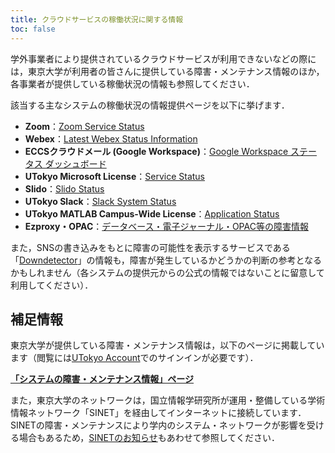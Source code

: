```yaml
---
title: クラウドサービスの稼働状況に関する情報
toc: false
---
```


学外事業者により提供されているクラウドサービスが利用できないなどの際には，東京大学が利用者の皆さんに提供している障害・メンテナンス情報のほか，各事業者が提供している稼働状況の情報も参照してください．

該当する主なシステムの稼働状況の情報提供ページを以下に挙げます．

- **Zoom**：[Zoom Service Status](https://status.zoom.us/)
- **Webex**：[Latest Webex Status Information](https://status.webex.com/)
- **ECCSクラウドメール (Google Workspace)**：[Google Workspace ステータス ダッシュボード](https://www.google.co.jp/appsstatus/dashboard/)
- **UTokyo Microsoft License**：[Service Status](https://portal.office.com/servicestatus)
- **Slido**：[Slido Status](https://status.slido.com/)
- **UTokyo Slack**：[Slack System Status](https://status.slack.com/)
- **UTokyo MATLAB Campus-Wide License**：[Application Status](https://status.mathworks.com/)
- **Ezproxy・OPAC**：[データベース・電子ジャーナル・OPAC等の障害情報](https://www.lib.u-tokyo.ac.jp/ja/library/literacy/user-guide/servicestatus)

また，SNSの書き込みをもとに障害の可能性を表示するサービスである「[Downdetector](https://downdetector.jp/)」の情報も，障害が発生しているかどうかの判断の参考となるかもしれません（各システムの提供元からの公式の情報ではないことに留意して利用してください）．

## 補足情報

東京大学が提供している障害・メンテナンス情報は，以下のページに掲載しています（閲覧には[UTokyo Account](/utokyo_account/)でのサインインが必要です）．

<b class="box--important center">[「システムの障害・メンテナンス情報」ページ](https://univtokyo.sharepoint.com/sites/utokyoaccount/SitePages/service-status.aspx)</b>

また，東京大学のネットワークは，国立情報学研究所が運用・整備している学術情報ネットワーク「SINET」を経由してインターネットに接続しています．SINETの障害・メンテナンスにより学内のシステム・ネットワークが影響を受ける場合もあるため，[SINETのお知らせ](https://www.sinet.ad.jp/announce)もあわせて参照してください．

